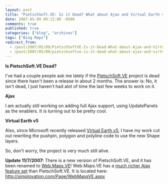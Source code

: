 ```yaml
---
layout: post
title: "PietschSoft.VE: Is it Dead? What about Ajax and Virtual Earth v5?"
date: 2007-05-09 09:12:00 -0500
comments: true
published: true
categories: ["blog", "archives"]
tags: ["Bing Maps"]
redirect_from: 
  - /post/2007/05/09/PietschSoftVE-Is-it-Dead-What-about-Ajax-and-Virtual-Earth-v5
  - /post/2007/05/09/pietschsoftve-is-it-dead-what-about-ajax-and-virtual-earth-v5
---
```

<!-- more -->
<p>
<strong>Is PietschSoft.VE Dead?</strong>
</p>
<p>
I&#39;ve had a couple people ask me lately if the <a href="http://simplovation.com/Page/WebMapsVE.aspx">PietschSoft.VE</a> project is dead since there hasn&#39;t been a release in about 2 months. The answer is: No, it isn&#39;t dead, I just haven&#39;t had alot of time the last few weeks to work on it.
</p>
<p>
<strong>Ajax</strong>
</p>
<p>
I am actually still working on adding full Ajax support, using UpdatePanels as the enablers. It&nbsp;is turning out to be pretty cool.
</p>
<p>
<strong>Virtual Earth v5</strong>
</p>
<p>
Also, since Microsoft recently released <a href="http://dev.live.com/virtualearth">Virtual Earth v5</a>, I have my work cut out rewriting the pushpin, polygon and polyline code to use the new Shape layers.
</p>
<p>
So, don&#39;t worry, the project is very much still alive.
</p>
<p>
<strong>Update 11/7/2007:</strong> There is a new version of PietschSoft.VE, and it has been renamed to <a href="http://simplovation.com/Page/WebMapsVE.aspx">Web.Maps.VE</a>! Web.Maps.VE has a <a href="http://simplovation.com/Page/WebMapsVE.aspx">much richer Ajax feature set</a> than PietschSoft.VE. It is located here: <a href="http://simplovation.com/Page/WebMapsVE.aspx">http://simplovation.com/Page/WebMapsVE.aspx</a>
</p>
